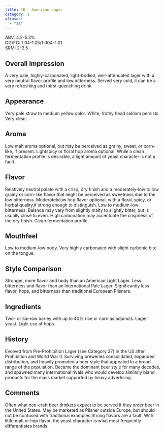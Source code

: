 ```yaml
---
title: 1B - American Lager
category: 1
aliases: 
  - "1B"
---
```


ABV: 4.2-5.3%  
OG/FG: 1.04-1.05/1.004-1.01  
SRM: 2-3.5  

## Overall Impression
A very pale, highly-carbonated, light-bodied, well-attenuated lager with a very neutral flavor profile and low bitterness. Served very cold, it can be a very refreshing and thirst-quenching drink.

## Appearance
Very pale straw to medium yellow color. White, frothy head seldom persists. Very clear.

## Aroma
Low malt aroma optional, but may be perceived as grainy, sweet, or corn-like, if present. Lightspicy or floral hop aroma optional. While a clean fermentation profile is desirable, a light amount of yeast character is not a fault.

## Flavor
Relatively neutral palate with a crisp, dry finish and a moderately-low to low grainy or corn-like flavor that might be perceived as sweetness due to the low bitterness. Moderatelylow hop flavor optional, with a floral, spicy, or herbal quality,if strong enough to distinguish. Low to medium-low bitterness. Balance may vary from slightly malty to slightly bitter, but is usually close to even. High carbonation may accentuate the crispness of the dry finish. Clean fermentation profile.

## Mouthfeel
Low to medium-low body. Very highly carbonated with slight carbonic bite on the tongue.

## Style Comparison
Stronger, more flavor and body than an American Light Lager. Less bitterness and flavor than an International Pale Lager. Significantly less flavor, hops, and bitterness than traditional European Pilsners.

## Ingredients
Two- or six-row barley with up to 40% rice or corn as adjuncts. Lager yeast. Light use of hops.

## History
Evolved from Pre-Prohibition Lager (see Category 27) in the US after Prohibition and World War II. Surviving breweries consolidated, expanded distribution, and heavily promoted a beer style that appealed to a broad range of the population. Became the dominant beer style for many decades, and spawned many international rivals who would develop similarly bland products for the mass market supported by heavy advertising.

## Comments
Often what non-craft beer drinkers expect to be served if they order beer in the United States. May be marketed as Pilsner outside Europe, but should not be confused with traditional examples.Strong flavors are a fault. With little malt or hop flavor, the yeast character is what most frequently differentiates brands.